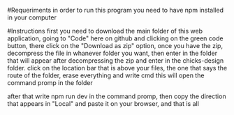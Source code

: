 #Requeriments
in order to run this program you need to have npm installed in your computer

#Instructions
first you need to download the main folder of this web application, going to "Code" here on github and clicking on the green code button, there click on the "Download as zip" option, once you have the zip, decompress the file in whanever folder you want, then enter in the folder that will appear after decompressing the zip and enter in the chicks-design folder. click on the location bar that is above your files, the one that says the route of the folder, erase everything and write cmd this will open the command promp in the folder

after that write npm run dev in the command promp, then copy the direction that appears in "Local" and paste it on your browser, and that is all
